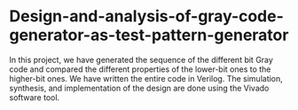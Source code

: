 # Design-and-analysis-of-gray-code-generator-as-test-pattern-generator

In this project, we have generated the sequence of the different bit Gray code and compared the different properties of the lower-bit ones to the higher-bit ones. We have written the entire code in Verilog. The simulation, synthesis, and implementation of the design are done using the Vivado software tool.
